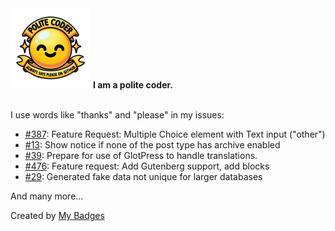 <img src="https://github.com/my-badges/my-badges/blob/master/badges/polite-coder/polite-coder.png?raw=true" alt="I am a polite coder." title="I am a polite coder." width="128">
<strong>I am a polite coder.</strong>
<br><br>

I use words like "thanks" and "please" in my issues:

- <a href="https://github.com/awsmug/torro-forms/issues/387">#387</a>: Feature Request: Multiple Choice element with Text input ("other")
- <a href="https://github.com/humanmade/page-for-post-type/issues/13">#13</a>: Show notice if none of the post type has archive enabled
- <a href="https://github.com/advancedforms/advanced-forms/issues/39">#39</a>: Prepare for use of GlotPress to handle translations.
- <a href="https://github.com/awsmug/torro-forms/issues/476">#476</a>: Feature request: Add Gutenberg support, add blocks
- <a href="https://github.com/deliciousbrains/wp-migrate-db-anonymization/issues/29">#29</a>: Generated fake data not unique for larger databases

 And many more...


Created by <a href="https://github.com/my-badges/my-badges">My Badges</a>